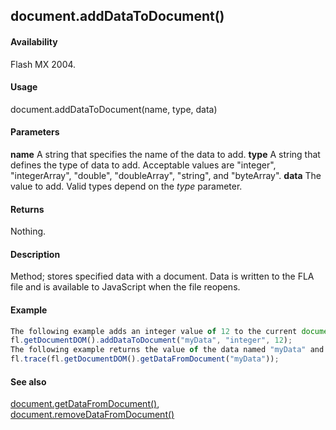 ## document.addDataToDocument()

#### Availability

Flash MX 2004.

#### Usage

document.addDataToDocument(name, type, data)

#### Parameters

**name** A string that specifies the name of the data to add.
**type** A string that defines the type of data to add. Acceptable values are "integer", "integerArray", "double", "doubleArray", "string", and "byteArray".
**data** The value to add. Valid types depend on the *type* parameter.

#### Returns

Nothing.

#### Description

Method; stores specified data with a document. Data is written to the FLA file and is available to JavaScript when the file reopens.

#### Example

```javascript
The following example adds an integer value of 12 to the current document:
fl.getDocumentDOM().addDataToDocument("myData", "integer", 12);
The following example returns the value of the data named "myData" and displays the result in the Output panel:
fl.trace(fl.getDocumentDOM().getDataFromDocument("myData"));

```
#### See also

[document.getDataFromDocument()](../Document_object/docume76.md), [document.removeDataFromDocument()](../Document_object/docum250.md)
